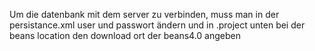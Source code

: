 Um die datenbank mit dem server zu verbinden, muss man in der persistance.xml user und passwort ändern und in .project unten bei der beans location den download ort der beans4.0 angeben
